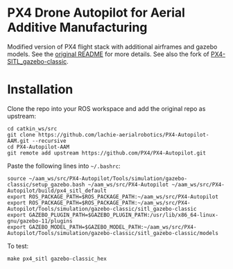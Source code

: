 # PX4 Drone Autopilot for Aerial Additive Manufacturing
Modified version of PX4 flight stack with additional airframes and gazebo models.
See the [original README](https://github.com/PX4/PX4-Autopilot) for more details.
See also the fork of [PX4-SITL_gazebo-classic](https://github.com/lachie-aerialrobotics/PX4-SITL_gazebo-classic).

# Installation
Clone the repo into your ROS workspace and add the original repo as upstream:
```
cd catkin_ws/src
git clone https://github.com/lachie-aerialrobotics/PX4-Autopilot-AAM.git --recursive
cd PX4-Autopilot-AAM
git remote add upstream https://github.com/PX4/PX4-Autopilot.git
```
Paste the following lines into `~/.bashrc`:
```
source ~/aam_ws/src/PX4-Autopilot/Tools/simulation/gazebo-classic/setup_gazebo.bash ~/aam_ws/src/PX4-Autopilot ~/aam_ws/src/PX4-Autopilot/build/px4_sitl_default
export ROS_PACKAGE_PATH=$ROS_PACKAGE_PATH:~/aam_ws/src/PX4-Autopilot
export ROS_PACKAGE_PATH=$ROS_PACKAGE_PATH:~/aam_ws/src/PX4-Autopilot/Tools/simulation/gazebo-classic/sitl_gazebo-classic
export GAZEBO_PLUGIN_PATH=$GAZEBO_PLUGIN_PATH:/usr/lib/x86_64-linux-gnu/gazebo-11/plugins
export GAZEBO_MODEL_PATH=$GAZEBO_MODEL_PATH:~/aam_ws/src/PX4-Autopilot/Tools/simulation/gazebo-classic/sitl_gazebo-classic/models
```
To test:
```
make px4_sitl gazebo-classic_hex
```
